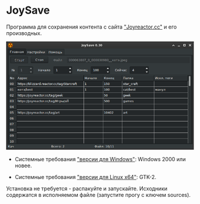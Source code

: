 # JoySave

Программа для сохранения контента с сайта ["Joyreactor.cc"](https://joyreactor.cc) и его производных. 

![JoySave_scr_main.png](JoySave_scr_main.png)

- Системные требования ["версии для Windows"](https://github.com/corax4/JoySave/releases/download/v31.0.0/JoySave_v31.zip): Windows 2000 или новее.

- Системные требования ["версии для Linux x64"](https://github.com/corax4/JoySave/releases/download/v31.0.0/JoySave_v30.tar.gz): GTK-2.

Установка не требуется - распакуйте и запускайте. Исходники содержатся в исполняемом файле (запустите прогу с ключем sources).
